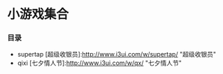 # 小游戏集合

### 目录
* supertap [超级收银员]:http://www.i3ui.com/w/supertap/ "超级收银员"
* qixi [七夕情人节]:http://www.i3ui.com/w/qx/ "七夕情人节"